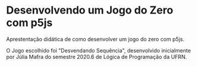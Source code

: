 # Desenvolvendo um Jogo do Zero com p5js
Aprestentação didática de como desenvolver um jogo do zero com p5js. 

O Jogo escolhido foi "Desvendando Sequência", desenvolvido inicialmente por Júlia Mafra do semestre 2020.6 de Lógica de Programação da UFRN. 

